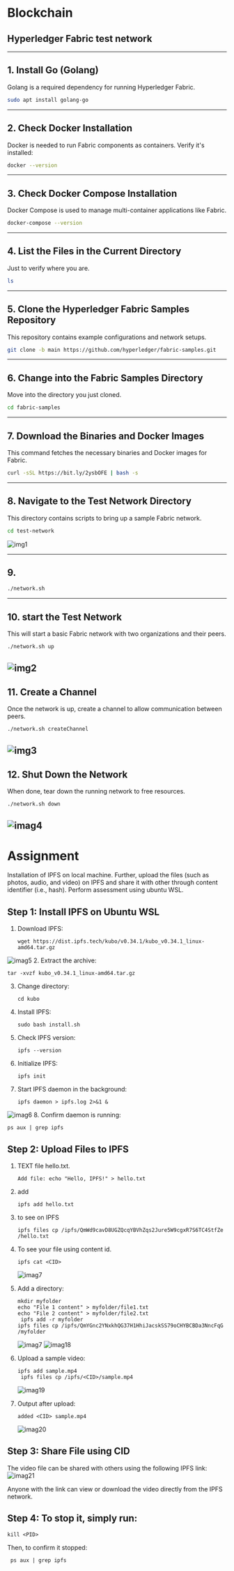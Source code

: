 # Blockchain

## Hyperledger Fabric test network

---

## 1. Install Go (Golang)

Golang is a required dependency for running Hyperledger Fabric.

```bash
sudo apt install golang-go
```

---

## 2. Check Docker Installation

Docker is needed to run Fabric components as containers. Verify it's installed:

```bash
docker --version
```

---

## 3. Check Docker Compose Installation

Docker Compose is used to manage multi-container applications like Fabric.

```bash
docker-compose --version
```

---

## 4. List the Files in the Current Directory

Just to verify where you are.

```bash
ls
```

---

## 5. Clone the Hyperledger Fabric Samples Repository

This repository contains example configurations and network setups.

```bash
git clone -b main https://github.com/hyperledger/fabric-samples.git
```

---

## 6. Change into the Fabric Samples Directory

Move into the directory you just cloned.

```bash
cd fabric-samples
```

---

## 7. Download the Binaries and Docker Images

This command fetches the necessary binaries and Docker images for Fabric.

```bash
curl -sSL https://bit.ly/2ysbOFE | bash -s
```

---

## 8. Navigate to the Test Network Directory

This directory contains scripts to bring up a sample Fabric network.

```bash
cd test-network
```
![img1](https://github.com/kushkumarkashyap7280/Blockchain/blob/92cc5a16e611d6347d63076adf013ccfda5200c3/cd%20fabric%20sample.jpg )

---

## 9.

```bash
./network.sh
```

---

## 10. start the Test Network

This will start a basic Fabric network with two organizations and their peers.

```bash
./network.sh up
```
![img2 ](https://github.com/kushkumarkashyap7280/Blockchain/blob/92cc5a16e611d6347d63076adf013ccfda5200c3/network%20started.jpg)
---

## 11. Create a Channel

Once the network is up, create a channel to allow communication between peers.

```bash
./network.sh createChannel
```
![img3](https://github.com/kushkumarkashyap7280/Blockchain/blob/92cc5a16e611d6347d63076adf013ccfda5200c3/channel%20created.jpg)
---

## 12. Shut Down the Network

When  done, tear down the running network to free resources.

```bash
./network.sh down
```
![imag4](https://github.com/kushkumarkashyap7280/Blockchain/blob/92cc5a16e611d6347d63076adf013ccfda5200c3/down%20network.jpg)
---
# Assignment 
Installation of IPFS on local machine. Further, upload the files (such as photos, audio, and video) on IPFS and share it with other through content identifier (i.e., hash). Perform assessment using ubuntu WSL.


## Step 1: Install IPFS on Ubuntu WSL

1. Download IPFS:
   ```
   wget https://dist.ipfs.tech/kubo/v0.34.1/kubo_v0.34.1_linux-amd64.tar.gz
   ```
![imag5](https://github.com/kushkumarkashyap7280/Blockchain/blob/7c54a25eeeb1e0ec6ff5e12aad36d6ff3953a52f/till%20install.sh%202.jpg)
2. Extract the archive:
   ```
   tar -xvzf kubo_v0.34.1_linux-amd64.tar.gz
   ```

3. Change directory:
   ```
   cd kubo
   ```

4. Install IPFS:
   ```
   sudo bash install.sh
   ```

5. Check IPFS version:
   ```
   ipfs --version
   ```

6. Initialize IPFS:
   ```
   ipfs init
   ```

7. Start IPFS daemon in the background:
   ```
   ipfs daemon > ipfs.log 2>&1 &
   ```
![imag6](https://github.com/kushkumarkashyap7280/Blockchain/blob/e3c9e76cc9e56cc45fa897a9f69f3f04a39089fc/ipfs%20dashboard.jpg)
8. Confirm daemon is running:
   ```
   ps aux | grep ipfs
   ```



## Step 2: Upload Files to IPFS

1. TEXT file  hello.txt.
   ```
   Add file: echo "Hello, IPFS!" > hello.txt
   ```
2. add 
   ```
   ipfs add hello.txt
   ```

3. to see on IPFS
   ```
   ipfs files cp /ipfs/QmWd9cavD8UGZQcqYBVhZqs2Jure5W9cgxR7S6TC4StfZe /hello.txt
   ```
4. To see your file using content id.
   ```
   ipfs cat <CID>
   ```
   ![imag7](https://github.com/kushkumarkashyap7280/Blockchain/blob/e3c9e76cc9e56cc45fa897a9f69f3f04a39089fc/hello.txt%20added%20to%20ipfs.jpg)

5. Add a directory:
   ```
   mkdir myfolder
   echo "File 1 content" > myfolder/file1.txt
   echo "File 2 content" > myfolder/file2.txt
    ipfs add -r myfolder
   ipfs files cp /ipfs/QmYGnc2YNxkhQG37H1HhiJacskSS79oCHYBCBDa3NncFqG /myfolder
   ```
   ![imag7](https://github.com/kushkumarkashyap7280/Blockchain/blob/e3c9e76cc9e56cc45fa897a9f69f3f04a39089fc/myfolder.jpg)
    ![imag18](https://github.com/kushkumarkashyap7280/Blockchain/blob/e3c9e76cc9e56cc45fa897a9f69f3f04a39089fc/my%20folder%20files.jpg)

6. Upload a sample video:
   ```
   ipfs add sample.mp4
    ipfs files cp /ipfs/<CID>/sample.mp4
   ```
     ![imag19](https://github.com/kushkumarkashyap7280/Blockchain/blob/e3c9e76cc9e56cc45fa897a9f69f3f04a39089fc/sample.mp4%20in%20ubuntu.jpg)

7. Output after upload:
   ```
   added <CID> sample.mp4
   ```
   ![imag20](https://github.com/kushkumarkashyap7280/Blockchain/blob/e3c9e76cc9e56cc45fa897a9f69f3f04a39089fc/sample%20video%20added.jpg)
## Step 3: Share File using CID

The video file can be shared with others using the following IPFS link:
   ![imag21](https://github.com/kushkumarkashyap7280/Blockchain/blob/e3c9e76cc9e56cc45fa897a9f69f3f04a39089fc/share%20video%20file.jpg)



Anyone with the link can view or download the video directly from the IPFS network.

## Step 4: To stop it, simply run:

   ```
  kill <PID>
   ```
  Then, to confirm it stopped:
 ```
  ps aux | grep ipfs
   ```

